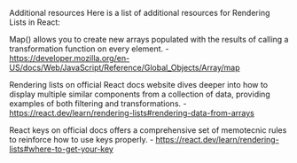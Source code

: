 Additional resources
Here is a list of additional resources for Rendering Lists in React:

Map()
 allows you to create new arrays populated with the results of calling a transformation function on every element. - https://developer.mozilla.org/en-US/docs/Web/JavaScript/Reference/Global_Objects/Array/map

Rendering lists on official React docs website
 dives deeper into how to display multiple similar components from a collection of data, providing examples of both filtering and transformations. - https://react.dev/learn/rendering-lists#rendering-data-from-arrays

React keys on official docs
 offers a comprehensive set of memotecnic rules to reinforce how to use keys properly. - https://react.dev/learn/rendering-lists#where-to-get-your-key